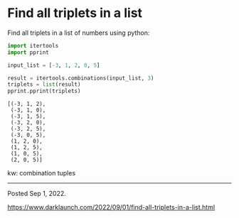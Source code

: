 # Find all triplets in a list

Find all triplets in a list of numbers using python:

```python
import itertools
import pprint

input_list = [-3, 1, 2, 0, 5]

result = itertools.combinations(input_list, 3)
triplets = list(result)
pprint.pprint(triplets)
```

```
[(-3, 1, 2),
 (-3, 1, 0),
 (-3, 1, 5),
 (-3, 2, 0),
 (-3, 2, 5),
 (-3, 0, 5),
 (1, 2, 0),
 (1, 2, 5),
 (1, 0, 5),
 (2, 0, 5)]
```

kw: combination tuples

---

Posted Sep 1, 2022.

https://www.darklaunch.com/2022/09/01/find-all-triplets-in-a-list.html